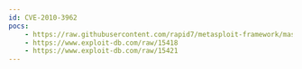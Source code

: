 ```yaml
---
id: CVE-2010-3962
pocs:
    - https://raw.githubusercontent.com/rapid7/metasploit-framework/master/modules/exploits/windows/browser/ms10_090_ie_css_clip.rb
    - https://www.exploit-db.com/raw/15418
    - https://www.exploit-db.com/raw/15421
---
```


